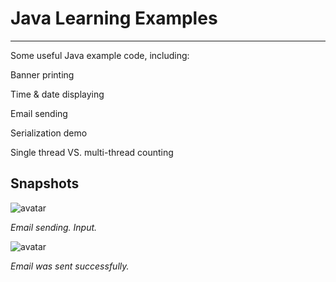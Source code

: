 # Java Learning  Examples
----

Some useful Java example code, including:

Banner printing

Time & date displaying

Email sending

Serialization demo

Single thread VS. multi-thread counting

## Snapshots

![avatar](https://github.com/runninggoat/JavaExampleCollection/doc/images/image1.png)

*Email sending. Input.*

![avatar](https://github.com/runninggoat/JavaExampleCollection/doc/images/image2.png)

*Email was sent successfully.*
